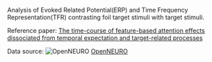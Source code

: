 Analysis of Evoked Related Potential(ERP) and Time Frequency Representation(TFR) contrasting foil target stimuli with target stimuli.

Reference paper: [The time-course of feature-based attention effects dissociated from temporal expectation and target-related processes](https://www.nature.com/articles/s41598-022-10687-x)

Data source: ![OpenNEURO](https://openneuro.org/assets/on-light-horz.23ff22c3.svg) [OpenNEURO](https://openneuro.org/datasets/ds004043)


